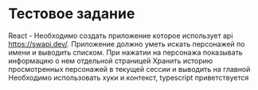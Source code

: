 # Тестовое задание


React - Необходимо создать приложение которое использует api https://swapi.dev/.
Приложение должно уметь искать персонажей по имени и выводить списком. При нажатии на персонажа показывать информацию о нем отдельной страницей
Хранить историю просмотренных персонажей в текущей сессии и выводить на главной
Необходимо использовать хуки и контекст, typescript приветствуется

